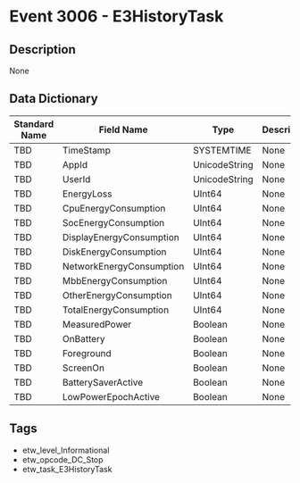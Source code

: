 # Event 3006 - E3HistoryTask

## Description
None

## Data Dictionary
|Standard Name|Field Name|Type|Description|Sample Value|
|---|---|---|---|---|
|TBD|TimeStamp|SYSTEMTIME|None|`None`|
|TBD|AppId|UnicodeString|None|`None`|
|TBD|UserId|UnicodeString|None|`None`|
|TBD|EnergyLoss|UInt64|None|`None`|
|TBD|CpuEnergyConsumption|UInt64|None|`None`|
|TBD|SocEnergyConsumption|UInt64|None|`None`|
|TBD|DisplayEnergyConsumption|UInt64|None|`None`|
|TBD|DiskEnergyConsumption|UInt64|None|`None`|
|TBD|NetworkEnergyConsumption|UInt64|None|`None`|
|TBD|MbbEnergyConsumption|UInt64|None|`None`|
|TBD|OtherEnergyConsumption|UInt64|None|`None`|
|TBD|TotalEnergyConsumption|UInt64|None|`None`|
|TBD|MeasuredPower|Boolean|None|`None`|
|TBD|OnBattery|Boolean|None|`None`|
|TBD|Foreground|Boolean|None|`None`|
|TBD|ScreenOn|Boolean|None|`None`|
|TBD|BatterySaverActive|Boolean|None|`None`|
|TBD|LowPowerEpochActive|Boolean|None|`None`|

## Tags
* etw_level_Informational
* etw_opcode_DC_Stop
* etw_task_E3HistoryTask